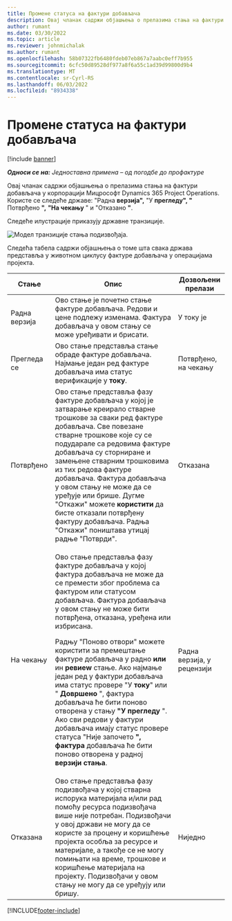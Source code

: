 ```yaml
---
title: Промене статуса на фактури добављача
description: Овај чланак садржи објашњења о прелазима стања на фактури добављача у корпорацији Мицрософт Dynamics 365 Project Operations.
author: rumant
ms.date: 03/30/2022
ms.topic: article
ms.reviewer: johnmichalak
ms.author: rumant
ms.openlocfilehash: 58b07322fb6480fdeb07eb867a7aabc0eff7b955
ms.sourcegitcommit: 6cfc50d89528df977a8f6a55c1ad39d99800d9b4
ms.translationtype: MT
ms.contentlocale: sr-Cyrl-RS
ms.lasthandoff: 06/03/2022
ms.locfileid: "8934338"
---
```

# <a name="state-transitions-on-a-vendor-invoice"></a>Промене статуса на фактури добављача

[!include [banner](../../includes/dataverse-preview.md)]

_**Односи се на:** Једноставна примена – од погодбе до профактуре_

Овај чланак садржи објашњења о прелазима стања на фактури добављача у корпорацији Мицрософт Dynamics 365 Project Operations. Користе се следеће државе: "Радна **верзија",** "У **прегледу", "** Потврђено **",** **"На чекању** " и "Отказано **"**.

Следеће илустрације приказују државне транзиције.

![Модел транзиције стања подизвођаја.](../media/VI_State_Model.jpg)

Следећа табела садржи објашњења о томе шта свака држава представља у животном циклусу фактуре добављача у операцијама пројекта.

| Стање | Опис | Дозвољени прелази |
| --- | --- | --- |
| Радна верзија | Ово стање је почетно стање фактуре добављача. Редови и цене подлежу изменама. Фактура добављача у овом стању се може уређивати и брисати. | У току је |
| Прегледа се | Ово стање представља стање обраде фактуре добављача. Најмање један ред фактуре добављача има статус верификације у **току**. | Потврђено, на чекању |
| Потврђено | Ово стање представља фазу фактуре добављача у којој је затварање креирало стварне трошкове за сваки ред фактуре добављача. Све повезане стварне трошкове које су се подударале са редовима фактуре добављача су сторниране и замењене стварним трошковима из тих редова фактуре добављача. Фактура добављача у овом стању не може да се уређује или брише. Дугме "Откажи" можете **користити** да бисте отказали потврђену фактуру добављача. Радња "Откажи" поништава утицај радње "Потврди". | Отказана |
| На чекању | <p>Ово стање представља фазу фактуре добављача у којој фактура добављача не може да се премести због проблема са фактуром или статусом добављача. Фактура добављача у овом стању не може бити потврђена, отказана, уређена или избрисана.</p><p>Радњу "Поново отвори" можете користити за премештање фактуре добављача у радно **или** ин **ревиеw** стање. Ако најмање један ред у фактури добављача има статус провере "У **току**" или " **Довршено** ", фактура добављача ће бити поново отворена у стању **"У прегледу** ". Ако сви редови у фактури добављача имају статус провере статуса "Није започето **", фактура** добављача ће бити поново отворена у радној **верзији стања**.</p> | Радна верзија, у рецензији |
| Отказана | Ово стање представља фазу подизвођача у којој стварна испорука материјала и/или рад помоћу ресурса подизвођача више није потребан. Подизвођачи у овој држави не могу да се користе за процену и коришћење пројекта особља за ресурсе и материјале, а такође се не могу помињати на време, трошкове и коришћење материјала на пројекту. Подизвођачи у овом стању не могу да се уређују или бришу. | Ниједно |

[!INCLUDE[footer-include](../../includes/footer-banner.md)]
